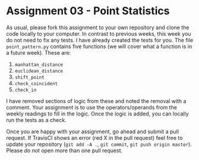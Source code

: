 # Assignment 03 - Point Statistics

As usual, please fork this assignment to your own repository and
clone the code locally to your computer.  In contrast to previous weeks,
this week you do not need to fix any tests.  I have already created the
tests for you.  The file `point_pattern.py` contains five functions (we will
cover what a function is in a future week).  These are:

1. `manhattan_distance`
1. `euclidean_distance`
1. `shift_point`
1. `check_coincident`
1. `check_in`

I have removed sections of logic from these and noted the removal with a
comment.  Your assignment is to use the operators/operands from the weekly
readings to fill in the logic.  Once the logic is added, you can locally
run the tests as a check.

Once you are happy with your assignment, go ahead and submit a pull request.
If TravisCI shows an error (red X in the pull request) feel free to update
your repository (`git add -A .`, `git commit`, `git push origin master`).  Please
*do not* open more than one pull request.


